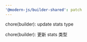 ```yaml
---
'@modern-js/builder-shared': patch
---
```


chore(builder): update stats type

chore(builder): 更新 stats 类型
